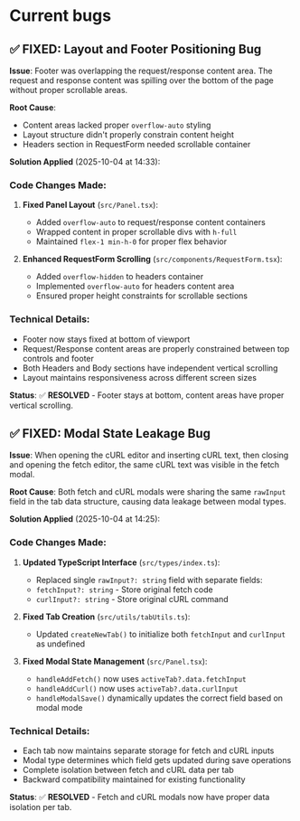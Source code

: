 # Current bugs

## ✅ FIXED: Layout and Footer Positioning Bug

**Issue**: Footer was overlapping the request/response content area. The request and response content was spilling over the bottom of the page without proper scrollable areas.

**Root Cause**: 
- Content areas lacked proper `overflow-auto` styling
- Layout structure didn't properly constrain content height
- Headers section in RequestForm needed scrollable container

**Solution Applied** (2025-10-04 at 14:33):

### **Code Changes Made**:

1. **Fixed Panel Layout** (`src/Panel.tsx`):
   - Added `overflow-auto` to request/response content containers
   - Wrapped content in proper scrollable divs with `h-full`
   - Maintained `flex-1 min-h-0` for proper flex behavior

2. **Enhanced RequestForm Scrolling** (`src/components/RequestForm.tsx`):
   - Added `overflow-hidden` to headers container
   - Implemented `overflow-auto` for headers content area
   - Ensured proper height constraints for scrollable sections

### **Technical Details**:
- Footer now stays fixed at bottom of viewport
- Request/Response content areas are properly constrained between top controls and footer
- Both Headers and Body sections have independent vertical scrolling
- Layout maintains responsiveness across different screen sizes

**Status**: ✅ **RESOLVED** - Footer stays at bottom, content areas have proper vertical scrolling.


## ✅ FIXED: Modal State Leakage Bug

**Issue**: When opening the cURL editor and inserting cURL text, then closing and opening the fetch editor, the same cURL text was visible in the fetch modal.

**Root Cause**: Both fetch and cURL modals were sharing the same `rawInput` field in the tab data structure, causing data leakage between modal types.

**Solution Applied** (2025-10-04 at 14:25):

### **Code Changes Made**:

1. **Updated TypeScript Interface** (`src/types/index.ts`):
   - Replaced single `rawInput?: string` field with separate fields:
   - `fetchInput?: string` - Store original fetch code
   - `curlInput?: string` - Store original cURL command

2. **Fixed Tab Creation** (`src/utils/tabUtils.ts`):
   - Updated `createNewTab()` to initialize both `fetchInput` and `curlInput` as undefined

3. **Fixed Modal State Management** (`src/Panel.tsx`):
   - `handleAddFetch()` now uses `activeTab?.data.fetchInput`
   - `handleAddCurl()` now uses `activeTab?.data.curlInput`
   - `handleModalSave()` dynamically updates the correct field based on modal mode

### **Technical Details**:
- Each tab now maintains separate storage for fetch and cURL inputs
- Modal type determines which field gets updated during save operations
- Complete isolation between fetch and cURL data per tab
- Backward compatibility maintained for existing functionality

**Status**: ✅ **RESOLVED** - Fetch and cURL modals now have proper data isolation per tab.